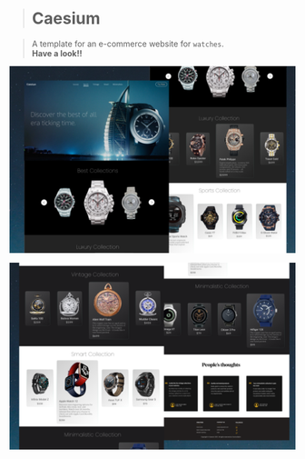 > # Caesium

> A template for an e-commerce website for `watches`. <br>
> **Have a look!!** <br>

![wireframe1](https://github.com/var-rishabh/caesium/blob/7b7dbe5b4409e521eb8e07a20c52735a771b0fba/readmeSrc/w3.png)

![wireframe](https://github.com/var-rishabh/caesium/blob/7b7dbe5b4409e521eb8e07a20c52735a771b0fba/readmeSrc/w4.png)
